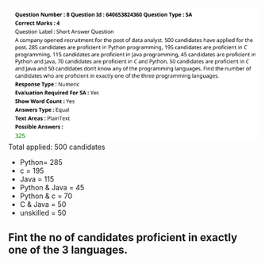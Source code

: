 ![alt text](image-11.png)
Total applied: 500 candidates
- Python= 285
- c = 195
- Java = 115
- Python & Java = 45
- Python & c = 70
- C & Java = 50
- unskilled = 50
 ## Fint the no of candidates proficient in exactly one of the 3 languages.

